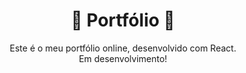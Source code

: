 <h1 align="center">🚧 Portfólio 🚧</h1>

<p align="center">Este é o meu portfólio online, desenvolvido com React. <br/> Em desenvolvimento!<p>